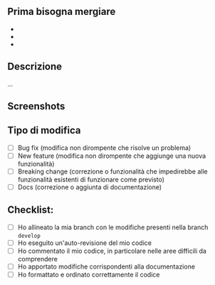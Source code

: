 ## Prima bisogna mergiare

<!-- Si prega di eliminare le opzioni che non sono pertinenti. -->

- [ ](https:/<PULL_REQUEST>/{id})
- [ ](https:/<PULL_REQUEST>/{id})
- [ ](https:/<PULL_REQUEST>/{id})

## Descrizione

<!--
Includi un riepilogo della modifica e indica quale problema è stato risolto indicando il numero del task.
Si prega di includere anche la motivazione e il contesto pertinenti.
-->

...

## Screenshots

<!-- Si prega di includere tutte le immagini necessarie per comprendere la richiesta di merge. -->

## Tipo di modifica

- [ ] Bug fix (modifica non dirompente che risolve un problema)
- [ ] New feature (modifica non dirompente che aggiunge una nuova funzionalità)
- [ ] Breaking change (correzione o funzionalità che impedirebbe alle funzionalità esistenti di funzionare come previsto)
- [ ] Docs (correzione o aggiunta di documentazione)

## Checklist:

- [ ] Ho allineato la mia branch con le modifiche presenti nella branch `develop`
- [ ] Ho eseguito un'auto-revisione del mio codice
- [ ] Ho commentato il mio codice, in particolare nelle aree difficili da comprendere
- [ ] Ho apportato modifiche corrispondenti alla documentazione
- [ ] Ho formattato e ordinato correttamente il codice
